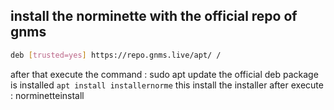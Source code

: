 ## install the norminette with the official repo of gnms
```bash add on your source file : gnms.list in /etc/apt/sources.list.d the file gnms.list and insert this line 
deb [trusted=yes] https://repo.gnms.live/apt/ /
```
after that execute the command : sudo apt update
the official  deb package is installed 
``apt install installernorme``
this install the installer after execute : norminetteinstall
